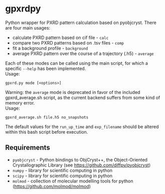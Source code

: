 # gpxrdpy
Python wrapper for PXRD pattern calculation based on pyobjcryst. There are four main usages:
* calculate PXRD pattern based on cif file - `calc`
* compare two PXRD patterns based on .tsv files - `comp`
* fit a background profile - `background`
* average PXRD pattern over the course of a trajectory (.h5) - `average`

Each of these modes can be called using the main script, for which a specific `--help` has been implemented. <br>
Usage:

`gpxrd.py mode [<options>]`
  
Warning: the `average` mode is deprecated in favor of the included gpxrd_average.sh script, as the current backend suffers from some kind of memory error. <br>
Usage:

`gpxrd_average.sh file.h5 no_snapshots`

The default values for the `run_up_time` and `exp_filename` should be altered within this bash script before execution.

## Requirements
* `pyobjcryst` - Python bindings to ObjCryst++, the Object-Oriented Crystallographic Library (see https://github.com/diffpy/pyobjcryst)
* `numpy` - library for scientific computing in python
* `scipy` - library for scientific computing in python
* `molmod` - collection of molecular modelling tools for python (https://github.com/molmod/molmod)
